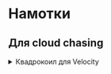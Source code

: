 # Намотки

## Для cloud chasing

<details> 
  <summary> Квадрокоил для Velocity </summary>
  > Материал: 0,4 кантал  
  Оправка: 2,5 мм  
  Витков: 11 витков  
  Тип: микрокоил  
  Сопротивление: ~0.3 Ом  
  
  4 спирали устанавливаем в Velocity, по две с каждой стороны, распологаем друг над другом.  
  **Вату под коилы не заводить!**  
  Парить на мощности 70W  
</details> 

